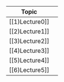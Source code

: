 | Topic          |     |
| -------------- | --- |
| [[1)Lecture0]] |     |
| [[2)Lecture1]] |     |
| [[3)Lecture2]] |     |
| [[4)Lecture3]] |     |
| [[5)Lecture4]] |     |
| [[6)Lecture5]] |     |
